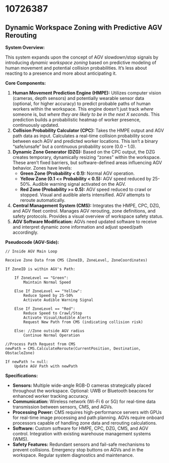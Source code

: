 # 10726387

## Dynamic Workspace Zoning with Predictive AGV Rerouting

**System Overview:**

This system expands upon the concept of AGV slowdown/stop signals by introducing *dynamic workspace zoning* based on predictive modeling of human movement and potential collision probabilities. It’s less about reacting to a presence and more about anticipating it.

**Core Components:**

1.  **Human Movement Prediction Engine (HMPE):** Utilizes computer vision (cameras, depth sensors) and potentially wearable sensor data (optional, for higher accuracy) to predict probable paths of human workers within the workspace. This engine doesn’t just track *where* someone is, but *where they are likely to be in the next X seconds*.  This prediction builds a probabilistic heatmap of worker presence, continuously updated.
2.  **Collision Probability Calculator (CPC):** Takes the HMPE output and AGV path data as input. Calculates a real-time collision probability score between each AGV and predicted worker locations. This isn’t a binary “safe/unsafe” but a continuous probability score (0.0 – 1.0).
3.  **Dynamic Zone Generator (DZG):** Based on the CPC output, the DZG creates temporary, dynamically resizing “zones” within the workspace.  These aren’t fixed barriers, but software-defined areas influencing AGV behavior. Zones have levels:
    *   **Green Zone (Probability < 0.1):** Normal AGV operation.
    *   **Yellow Zone (0.1 <= Probability < 0.5):**  AGV speed reduced by 25-50%. Audible warning signal activated on the AGV.
    *   **Red Zone (Probability >= 0.5):** AGV speed reduced to crawl or stopped. Visual and audible alerts intensified.  AGV attempts to reroute automatically.
4.  **Central Management System (CMS):**  Integrates the HMPE, CPC, DZG, and AGV fleet control. Manages AGV rerouting, zone definitions, and safety protocols.  Provides a visual overview of workspace safety status.
5.  **AGV Software Modification:** AGVs need updated software to receive and interpret dynamic zone information and adjust speed/path accordingly.

**Pseudocode (AGV-Side):**

```
// Inside AGV Main Loop

Receive Zone Data from CMS (ZoneID, ZoneLevel, ZoneCoordinates)

If ZoneID is within AGV's Path:

    If ZoneLevel == "Green":
        Maintain Normal Speed

    Else If ZoneLevel == "Yellow":
        Reduce Speed by 25-50%
        Activate Audible Warning Signal

    Else If ZoneLevel == "Red":
        Reduce Speed to Crawl/Stop
        Activate Visual/Audible Alerts
        Request New Path from CMS (indicating collision risk)

    Else: //Zone outside AGV radius
        Continue Normal Operation

//Process Path Request from CMS
newPath = CMS.CalculateReroute(CurrentPosition, Destination, ObstacleZone)

If newPath != null:
    Update AGV Path with newPath
```

**Specifications:**

*   **Sensors:** Multiple wide-angle RGB-D cameras strategically placed throughout the workspace. Optional: UWB or Bluetooth beacons for enhanced worker tracking accuracy.
*   **Communication:** Wireless network (Wi-Fi 6 or 5G) for real-time data transmission between sensors, CMS, and AGVs.
*   **Processing Power:** CMS requires high-performance servers with GPUs for real-time image processing and path planning.  AGVs require onboard processors capable of handling zone data and rerouting calculations.
*   **Software:** Custom software for HMPE, CPC, DZG, CMS, and AGV control. Integration with existing warehouse management systems (WMS).
*   **Safety Features:** Redundant sensors and fail-safe mechanisms to prevent collisions. Emergency stop buttons on AGVs and in the workspace. Regular system diagnostics and maintenance.